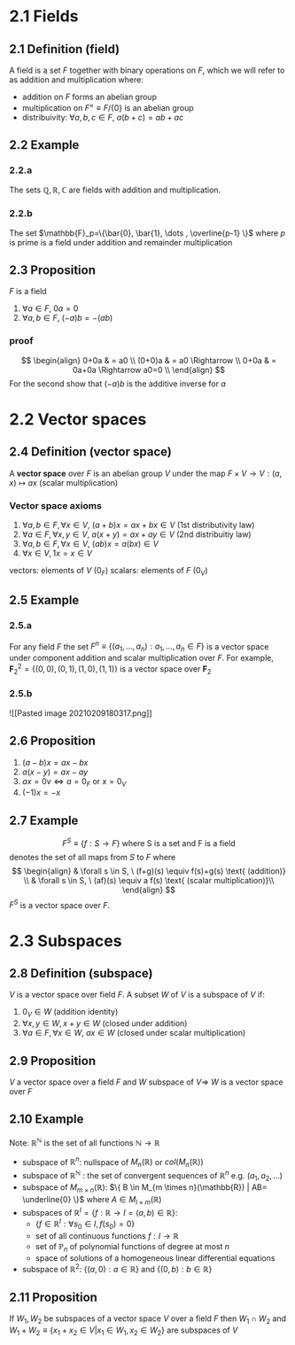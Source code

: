 # 2.1 Fields
## 2.1 Definition (field)
A field is a set $F$ together with binary operations on $F$, which we will refer to as addition and multiplication where:
- addition on $F$ forms an abelian group
- multiplication on $F^\times \equiv F / \{0 \}$ is an abelian group
- distribuivity: $\forall a,b,c \in F, \ a(b+c)=ab+ac$

## 2.2 Example
### 2.2.a
The sets $\mathbb{Q,R,C}$ are fields with addition and multiplication.

### 2.2.b
The set $\mathbb{F}_p=\{\bar{0}, \bar{1}, \dots , \overline{p-1} \}$ where $p$ is prime is a field under addition and remainder multiplication

## 2.3 Proposition
$F$ is a field
1. $\forall a \in F, \ 0a=0$
2. $\forall a,b \in F, \ (-a)b=-(ab)$

### proof
$$
\begin{align}
0+0a & = a0 \\
(0+0)a & = a0 \Rightarrow \\
0+0a & = 0a+0a \Rightarrow a0=0 \\
\end{align}
$$
For the second show that $(-a)b$ is the additive inverse for $a$

# 2.2 Vector spaces
## 2.4 Definition (vector space)
A **vector space** over $F$ is an abelian group $V$ under the map $F \times V \rightarrow V: (a,x) \mapsto ax$ (scalar multiplication)

### Vector space axioms
1. $\forall a,b \in F, \forall x \in V, \ (a+b)x=ax+bx \in V$ (1st distributivity law)
2. $\forall a \in F, \forall x,y \in V,\ a(x+y)=ax+ay \in V$ (2nd distribuitiy law)
3. $\forall a,b \in F, \forall x \in V, \ (ab)x=a(bx) \in V$
4. $\forall x \in V, 1x=x \in V$

vectors: elements of $V$ ($0_F$)
scalars: elements of $F$ ($0_V$)

## 2.5 Example
### 2.5.a
For any field $F$ the set $F^{n} \equiv \{(a_1, \dots , a_n) : a_1, \dots, a_n \in F \}$ is a vector space under component addition and scalar multiplication over $F$.  For example, $\mathbf{F}_2 ^2= \{ (0,0),(0,1),(1,0),(1,1) \}$ is a vector space over $\mathbf{F}_2$
### 2.5.b
![[Pasted image 20210209180317.png]]

## 2.6 Proposition
1. $(a-b)x=ax-bx$
2. $a(x-y)=ax-ay$
3. $ax=0v \Leftrightarrow a= 0_F \text { or } x=0_V$
4. $(-1)x=-x$

## 2.7 Example
$$ F^S \equiv \{ f:S \rightarrow F \} \text{ where S is a set and F is a field}$$
denotes the set of all maps from $S$ to $F$ where
$$
\begin{align}
& \forall s \in S, \ (f+g)(s) \equiv  f(s)+g(s) \text{ (addition)} \\
& \forall s \in S, \ (af)(s) \equiv a f(s) \text{ (scalar multiplication)}\\
\end{align}
$$
$F^S$ is a vector space over $F$.

# 2.3 Subspaces

## 2.8 Definition (subspace)
$V$ is a vector space over field $F$. A subset $W$ of $V$ is a subspace of $V$ if:
1. $0_V \in W$ (addition identity)
2. $\forall x,y \in W, x+y \in W$ (closed under addition)
3. $\forall a \in F, \forall x \in W, \ ax \in W$ (closed under scalar multiplication)

## 2.9 Proposition
$V$ a vector space over a field $F$ and $W$ subspace of $V \Rightarrow$ $W$ is a vector space over $F$

## 2.10 Example
Note: $\mathbb{R}^\mathbb{N}$ is the set of all functions $\mathbb{N} \rightarrow \mathbb{R}$

- subspace of $\mathbb{R}^n$: nullspace of $M_n(\mathbb{R})$ or $col(M_n(\mathbb{R}))$
- subspace of $\mathbb{R}^\mathbb{N}$ : the set of convergent sequences of $\mathbb{R}^n$ e.g. $(a_1, a_2, \dots)$
- subspace of $M_{m \times n} (\mathbb{R})$: $\{ B \in M_{m \times n}(\mathbb{R}) | AB= \underline{0} \}$ where $A \in M_{l \times  m}(\mathbb{R})$
- subspaces of $\mathbb{R}^I= \{ f: \mathbb{R} \rightarrow I=(a,b) \in \mathbb{R} \}$:
	- $\{ f \in \mathbb{R}^I : \forall s_0 \in I, f(s_0)=0 \}$
	- set of all continuous functions $f: I \rightarrow \mathbb{R}$
	- set of $\mathbb{P}_n$ of polynomial functions of degree at most $n$
	- space of solutions of a homogeneous linear differential equations
- subspace of $\mathbb{R}^2$: $\{(a,0): a \in \mathbb{R} \}$ and $\{ (0,b): b \in \mathbb{R} \}$

## 2.11 Proposition
If $W_1, W_2$ be subspaces of a vector space $V$ over a field $F$ then $W_1 \cap W_2$ and $W_1+W_2 \equiv \{ x_1 + x_2 \in V | x_1 \in W_1, x_2 \in W_2 \}$ are subspaces of $V$
